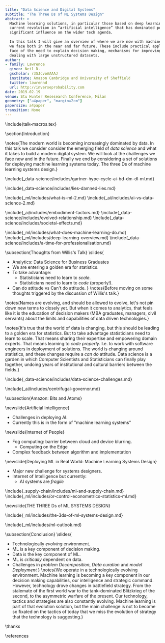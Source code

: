 ```yaml
---
title: "Data Science and Digital Systems"
subtitle: "The Three Ds of ML Systems Design"
abstract: >
  Machine learning solutions, in particular those based on deep learning methods, form an underpinning of the 
  current revolution in “artificial intelligence” that has dominated popular press headlines and is having a 
  significant influence on the wider tech agenda.
  
  In this talk I will give an overview of where we are now with machine learning solutions, and what challenges 
  we face both in the near and far future. These include practical application of existing algorithms in the 
  face of the need to explain decision making, mechanisms for improving the quality and availability of data, 
  dealing with large unstructured datasets.
author:
- family: Lawrence
  given: Neil D.
  gscholar: r3SJcvoAAAAJ
  institute: Amazon Cambridge and University of Sheffield
  twitter: lawrennd
  url: http://inverseprobability.com
date: 2019-02-19
venue: Stu Hunter Resesearch Conference, Milan
geometry: ["a4paper", "margin=2cm"]
papersize: a4paper
transition: None
---
```


\include{talk-macros.tex}

\section{Introduction}

\notes{The modern world is becoming increasingly dominated by data. In this talk we consider consider the emerging field of *data science* and what it takes to build a modern digital system. We will look at the challenges we face now and in the future. Finally we end by considering a set of solutions for deploying machine learning systems today. The three Ds of machine learning systems design.}

\include{_data-science/includes/gartner-hype-cycle-ai-bd-dm-dl-ml.md}

\include{_data-science/includes/lies-damned-lies.md}

\include{_ml/includes/what-is-ml-2.md}
\include{_ai/includes/ai-vs-data-science-2.md}

\include{_ai/includes/embodiment-factors.md}
\include{_data-science/includes/evolved-relationship.md}
\include{_data-science/includes/societal-effects.md}

\include{_ml/includes/what-does-machine-learning-do.md}
\include{_ml/includes/deep-learning-overview.md}
\include{_data-science/includes/a-time-for-professionalisation.md}

<!--
<!--include{_gp/includes/gp-intro-very-short.md}-->
<!--include{_deepgp/includes/deep-olympic.md}-->

\subsection{Thoughts from Willis's Talk}
\slides{
* Analytics: Data Science for Business Graduates
* We are entering a golden era for statistics.
* To take advantage:
    * Statisticians need to learn to *scale*.
	* Statisticians need to learn to *code* (properly!).
* Can do attitude vs Can't do attitude.
}
\notes{Before moving on some thoughts triggered by the discussion of Willis's talk.}

\notes{Names are evolving, and should be allowed to evolve, let's not pin down new terms to closely yet. But when it comes to analytics, that feels like it is the education of decision makers (MBA graduates, managers, civil servants) about the limits and capabilities of data driven technologies.}

\notes{It's true that the world of data is changing, but this should be leading to a golden era for statistics. But to take advantage statisticians need to learn to scale. That means sharing their expertise and empowering domain experts. That means learning to *code properly*. I.e. to work with software engineers in deployment of solutions. The world is changing around statistics, and these changes require a *can do* attitude. Data science is a garden in which Computer Scientists and Statisticians can finally play together, undoing years of institutional and cultural barriers between the fields.}

\include{_data-science/includes/data-science-challenges.md}

\include{_ai/includes/centrifugal-governor.md}

\subsection{Amazon: Bits and Atoms}

\newslide{Artificial Intelligence}

* Challenges in deploying AI.
* Currently this is in the form of "machine learning systems"

\newslide{Internet of People}

* Fog computing: barrier between cloud and device blurring.
    * Computing on the Edge
* Complex feedback between algorithm and implementation
  
\newslide{Deploying ML in Real World: Machine Learning Systems Design}

* Major new challenge for systems designers.
* Internet of Intelligence but currently:
	* AI systems are *fragile*

\include{_supply-chain/includes/ml-and-supply-chain.md}
\include{_ml/includes/or-control-econometrics-statistics-ml.md}

\newslide{THE THREE Ds of ML SYSTEMS DESIGN}

\include{_ml/includes/the-3ds-of-ml-systems-design.md}
<!--\include{_ml/includes/the-3ds-enough-talk.md}-->
\include{_ml/includes/ml-outlook.md}

\subsection{Conclusion}
\slides{
* Technologically *evolving* environment.
* ML is a key component of decision making.
* Data is the key component of ML.
* ML is *critically* dependent on data.
* Challenges in *problem Decomposition*, *Data curation* and *model Deployment* 
}
\notes{We operate in a technologically evolving environment.  Machine learning is becoming a key component in our decision making capabilities, our intelligence and strategic command. However, technology drove changes in battlefield strategy. From the stalemate of the first world war to the tank-dominated Blitzkrieg of the second, to the asymmetric warfare of the present. Our technology, tactics and strategies are also constantly evolving. Machine learning is part of that evolution solution, but the main challenge is not to become so fixated on the tactics of today that we miss the evolution of strategy that the technology is suggesting.}

\thanks

\references




